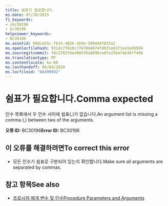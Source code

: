 ```yaml
---
title: 쉼표가 필요합니다.
ms.date: 07/20/2015
f1_keywords:
- vbc30196
- bc30196
helpviewer_keywords:
- BC30196
ms.assetid: 680ceb5c-fb14-4826-a59e-2094d4f815a2
ms.openlocfilehash: 931dc7f010c77670d4074fdb31e6371ee1e6b504
ms.sourcegitcommit: f8c270376ed905f6a8896ce0fe25b4f4b38ff498
ms.translationtype: MT
ms.contentlocale: ko-KR
ms.lasthandoff: 06/04/2020
ms.locfileid: "84399932"
---
```

# <a name="comma-expected"></a><span data-ttu-id="aa896-102">쉼표가 필요합니다.</span><span class="sxs-lookup"><span data-stu-id="aa896-102">Comma expected</span></span>
<span data-ttu-id="aa896-103">인수 목록에서 두 인수 사이에 쉼표(,)가 없습니다.</span><span class="sxs-lookup"><span data-stu-id="aa896-103">An argument list is missing a comma (,) between two of the arguments.</span></span>  
  
 <span data-ttu-id="aa896-104">**오류 ID:** BC30196</span><span class="sxs-lookup"><span data-stu-id="aa896-104">**Error ID:** BC30196</span></span>  
  
## <a name="to-correct-this-error"></a><span data-ttu-id="aa896-105">이 오류를 해결하려면</span><span class="sxs-lookup"><span data-stu-id="aa896-105">To correct this error</span></span>  
  
- <span data-ttu-id="aa896-106">모든 인수기 쉼표로 구분되어 있는지 확인합니다.</span><span class="sxs-lookup"><span data-stu-id="aa896-106">Make sure all arguments are separated by commas.</span></span>  
  
## <a name="see-also"></a><span data-ttu-id="aa896-107">참고 항목</span><span class="sxs-lookup"><span data-stu-id="aa896-107">See also</span></span>

- [<span data-ttu-id="aa896-108">프로시저 매개 변수 및 인수</span><span class="sxs-lookup"><span data-stu-id="aa896-108">Procedure Parameters and Arguments</span></span>](../programming-guide/language-features/procedures/procedure-parameters-and-arguments.md)

